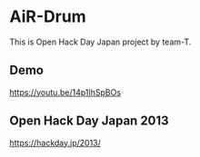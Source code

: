 AiR-Drum
======

This is Open Hack Day Japan project by team-T.


## Demo
https://youtu.be/14p1IhSpBOs

## Open Hack Day Japan 2013
https://hackday.jp/2013/
